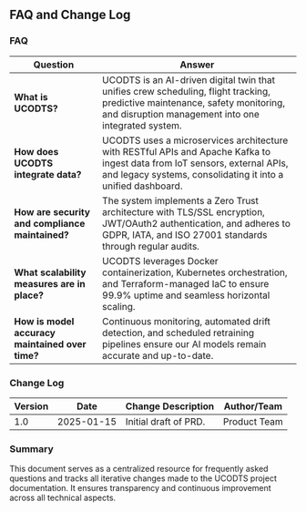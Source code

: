 ## FAQ and Change Log

### FAQ
| **Question**                                           | **Answer**                                                                                                                              |
|--------------------------------------------------------|-----------------------------------------------------------------------------------------------------------------------------------------|
| **What is UCODTS?**                                    | UCODTS is an AI-driven digital twin that unifies crew scheduling, flight tracking, predictive maintenance, safety monitoring, and disruption management into one integrated system. |
| **How does UCODTS integrate data?**                    | UCODTS uses a microservices architecture with RESTful APIs and Apache Kafka to ingest data from IoT sensors, external APIs, and legacy systems, consolidating it into a unified dashboard. |
| **How are security and compliance maintained?**      | The system implements a Zero Trust architecture with TLS/SSL encryption, JWT/OAuth2 authentication, and adheres to GDPR, IATA, and ISO 27001 standards through regular audits.  |
| **What scalability measures are in place?**          | UCODTS leverages Docker containerization, Kubernetes orchestration, and Terraform-managed IaC to ensure 99.9% uptime and seamless horizontal scaling. |
| **How is model accuracy maintained over time?**      | Continuous monitoring, automated drift detection, and scheduled retraining pipelines ensure our AI models remain accurate and up-to-date.  |

### Change Log
| **Version** | **Date**       | **Change Description**                                                | **Author/Team**     |
|-------------|----------------|----------------------------------------------------------------------|---------------------|
| 1.0         | 2025-01-15     | Initial draft of PRD.                           | Product Team      |

### Summary
This document serves as a centralized resource for frequently asked questions and tracks all iterative changes made to the UCODTS project documentation. It ensures transparency and continuous improvement across all technical aspects.
